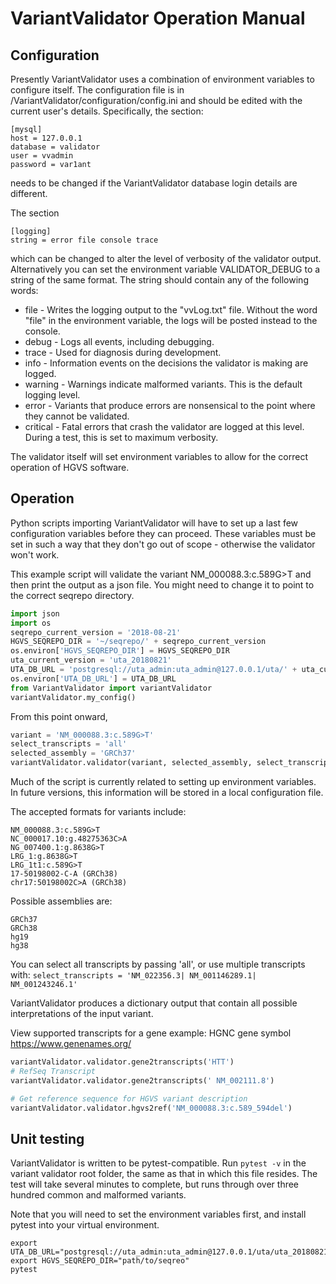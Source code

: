 # VariantValidator Operation Manual

## Configuration

Presently VariantValidator uses a combination of environment variables to configure itself. The configuration file is in /VariantValidator/configuration/config.ini and should be edited with the current user's details. Specifically, the section:
```
[mysql]
host = 127.0.0.1
database = validator
user = vvadmin  
password = var1ant
```
needs to be changed if the VariantValidator database login details are different.

The section
```
[logging]
string = error file console trace
```
which can be changed to alter the level of verbosity of the validator output. Alternatively you can set the environment variable VALIDATOR_DEBUG to a string of the same format.
The string should contain any of the following words:
* file - Writes the logging output to the "vvLog.txt" file. Without the word "file" in the environment variable, the logs will be posted instead to the console.
* debug - Logs all events, including debugging.
* trace - Used for diagnosis during development.
* info - Information events on the decisions the validator is making are logged.
* warning - Warnings indicate malformed variants. This is the default logging level.
* error - Variants that produce errors are nonsensical to the point where they cannot be validated.
* critical - Fatal errors that crash the validator are logged at this level.
During a test, this is set to maximum verbosity.

The validator itself will set environment variables to allow for the correct operation of HGVS software.

## Operation

Python scripts importing VariantValidator will have to set up a last few configuration variables before they can proceed. These variables must be set in such a way that they don't go out of scope - otherwise the validator won't work.

This example script will validate the variant NM_000088.3:c.589G>T and then print the output as a json file. You might need to change it to point to the correct seqrepo directory.

```python
import json
import os
seqrepo_current_version = '2018-08-21'
HGVS_SEQREPO_DIR = '~/seqrepo/' + seqrepo_current_version
os.environ['HGVS_SEQREPO_DIR'] = HGVS_SEQREPO_DIR
uta_current_version = 'uta_20180821'
UTA_DB_URL = 'postgresql://uta_admin:uta_admin@127.0.0.1/uta/' + uta_current_version
os.environ['UTA_DB_URL'] = UTA_DB_URL
from VariantValidator import variantValidator
variantValidator.my_config()
```
From this point onward, 
```python
variant = 'NM_000088.3:c.589G>T'
select_transcripts = 'all'
selected_assembly = 'GRCh37'
variantValidator.validator(variant, selected_assembly, select_transcripts)
```
Much of the script is currently related to setting up environment variables. In future versions, this information will be stored in a local configuration file.

The accepted formats for variants include:
```
NM_000088.3:c.589G>T
NC_000017.10:g.48275363C>A
NG_007400.1:g.8638G>T
LRG_1:g.8638G>T
LRG_1t1:c.589G>T
17-50198002-C-A (GRCh38)
chr17:50198002C>A (GRCh38)
```
Possible assemblies are:
```
GRCh37
GRCh38
hg19
hg38
```
You can select all transcripts by passing 'all', or use multiple transcripts with: `select_transcripts = 'NM_022356.3| NM_001146289.1| NM_001243246.1' `

VariantValidator produces a dictionary output that contain all possible interpretations of the input variant.

View supported transcripts for a gene example: HGNC gene symbol https://www.genenames.org/
```python
variantValidator.validator.gene2transcripts('HTT') 
# RefSeq Transcript
variantValidator.validator.gene2transcripts(' NM_002111.8') 

# Get reference sequence for HGVS variant description
variantValidator.validator.hgvs2ref('NM_000088.3:c.589_594del')
```

## Unit testing

VariantValidator is written to be pytest-compatible. Run
`pytest -v`
in the variant validator root folder, the same as that in which this file resides. The test will take several minutes to complete, but runs through over three hundred common and malformed variants.

Note that you will need to set the environment variables first, and install pytest into your virtual environment. 

```
export UTA_DB_URL="postgresql://uta_admin:uta_admin@127.0.0.1/uta/uta_20180821"
export HGVS_SEQREPO_DIR="path/to/seqreo"
pytest
```


